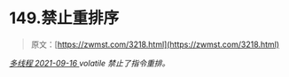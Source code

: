 <!--yml
category: 未分类
date: 0001-01-01 00:00:00
--->

# 149.禁止重排序

> 原文：[https://zwmst.com/3218.html](https://zwmst.com/3218.html)

   [ *多线程* ](https://zwmst.com/%e5%a4%9a%e7%ba%bf%e7%a8%8b)*[ <time datetime="2021-09-17T00:49:54+08:00"> 2021-09-16 </time> ](https://zwmst.com/3218.html)  volatile 禁止了指令重排。*